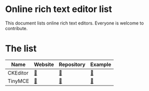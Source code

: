 # Online rich text editor list
This document lists online rich text editors. Everyone is welcome to contribute.

# The list
| Name | Website | Repository | Example |
| ---- | ------- | ---------- | ------- |
| CKEditor | [🔗](http://ckeditor.com/) | [🔗](https://github.com/ckeditor/ckeditor-dev) | [🔗](http://ckeditor.com/demo#full) |
| TinyMCE  | [🔗](https://www.tinymce.com/) | [🔗](https://github.com/tinymce/tinymce) | [🔗](https://www.tinymce.com/docs/demo/full-featured/) |
